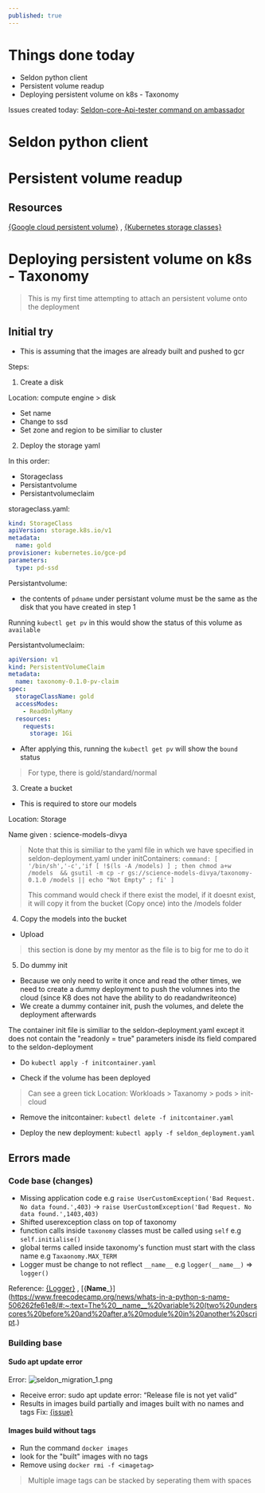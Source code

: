 ```yaml
---
published: true
---
```

# Things done today
- Seldon python client
- Persistent volume readup
- Deploying persistent volume on k8s - Taxonomy

Issues created today: [Seldon-core-Api-tester command on ambassador](https://github.com/SeldonIO/seldon-core/issues/1914)



# Seldon python client


# Persistent volume readup

## Resources
[{Google cloud persistent volume}](https://cloud.google.com/kubernetes-engine/docs/concepts/persistent-volumes) , [{Kubernetes storage classes}](https://kubernetes.io/docs/concepts/storage/storage-classes/)

# Deploying persistent volume on k8s - Taxonomy

> This is my first time attempting to attach an persistent volume onto the deployment

## Initial try

- This is assuming that the images are already built and pushed to gcr

Steps:
1. Create a disk

Location: compute engine > disk

- Set name
- Change to ssd
- Set zone and region to be similiar to cluster

2. Deploy the storage yaml


In this order:
- Storageclass
- Persistantvolume
- Persistantvolumeclaim

storageclass.yaml:

```yaml
kind: StorageClass
apiVersion: storage.k8s.io/v1
metadata:
  name: gold
provisioner: kubernetes.io/gce-pd
parameters:
  type: pd-ssd
```

Persistantvolume:
- the contents of `pdname` under persistant volume must be the same as the disk that you have created in step 1

Running `kubectl get pv` in this would show the status of this volume as `available`

Persistantvolumeclaim:
```yaml
apiVersion: v1
kind: PersistentVolumeClaim
metadata:
  name: taxonomy-0.1.0-pv-claim
spec:
  storageClassName: gold
  accessModes:
    - ReadOnlyMany
  resources:
    requests:
      storage: 1Gi
```
- After applying this, running the `kubectl get pv` will show the `bound` status 

> For type, there is gold/standard/normal

3. Create a bucket
- This is required to store our models

Location: Storage

Name given : science-models-divya

> Note that this is similiar to the yaml file in which we have specified in seldon-deployment.yaml under initContainers: `command: [ '/bin/sh','-c','if [ !$(ls -A /models) ] ; then chmod a+w /models  && gsutil -m cp -r gs://science-models-divya/taxonomy-0.1.0 /models || echo "Not Empty" ; fi' ]`
>
> This command would check if there exist the model, if it doesnt exist, it will copy it from the bucket (Copy once) into the /models folder

4. Copy the models into the bucket

- Upload

> this section is done by my mentor as the file is to big for me to do it 

5. Do dummy init

- Because we only need to write it once and read the other times, we need to create a dummy deployment to push the volumnes into the cloud (since K8 does not have the ability to do readandwriteonce)
- We create a dummy container init, push the volumes, and delete the deployment afterwards

The container init file is similiar to the seldon-deployment.yaml except it does not contain the "readonly = true" parameters inisde its field compared to the seldon-deployment

- Do `kubectl apply -f initcontainer.yaml`

- Check if the volume has been deployed
> Can see a green tick
Location: Workloads > Taxanomy > pods > init-cloud 

- Remove the initcontainer: `kubectl delete -f initcontainer.yaml`

- Deploy the new deployment: `kubectl apply -f seldon_deployment.yaml`

## Errors made

### Code base (changes)
- Missing application code
e.g `raise UserCustomException('Bad Request. No data found.',403)` -> `raise UserCustomException('Bad Request. No data found.',1403,403)`
- Shifted userexception class on top of taxonomy
- function calls inside `taxonomy` classes must be called using `self`
e.g `self.initialise()`
- global terms called inside taxonomy's function must start with the class name
e.g `Taxaonomy.MAX_TERM`
- Logger must be change to not reflect `__name__`
e.g `logger(__name__)` => `logger()`

Reference: [{Logger}](https://www.loggly.com/ultimate-guide/python-logging-basics/) , [{__Name___}](https://www.freecodecamp.org/news/whats-in-a-python-s-name-506262fe61e8/#:~:text=The%20__name__%20variable%20(two%20underscores%20before%20and%20after,a%20module%20in%20another%20script.)

### Building base

#### Sudo apt update error
Error:
![seldon_migration_1.png]({{site.baseurl}}/img/seldon_migration_1.png)

- Receive error: sudo apt update error: “Release file is not yet valid”
- Results in images build partially and images built with no names and tags
Fix: [{issue}](https://askubuntu.com/questions/1096930/sudo-apt-update-error-release-file-is-not-yet-valid)

#### Images build without tags

- Run the command `docker images`
- look for the "built" images with no tags
- Remove using `docker rmi -f <imagetag>`

> Multiple image tags can be stacked by seperating them with spaces



